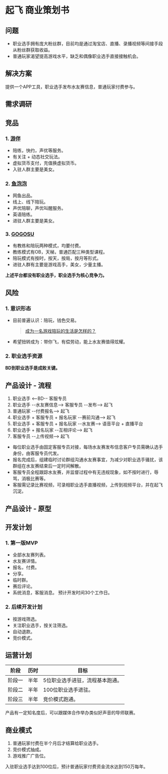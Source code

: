 # 起飞 商业策划书


## 问题
- 职业选手拥有庞大粉丝群，目前均是通过淘宝店、直播、录播视频等间接手段从粉丝群获取收益。
- 普通玩家渴望提高游戏水平，缺乏和偶像职业选手直接接触机会。


## 解决方案
提供一个APP工具，职业选手发布水友赛信息，普通玩家付费参与。

## 需求调研


## 竞品
### 1. [游伴](https://itunes.apple.com/cn/app/you-ban-pei-wan-pei-lian-lol/id828806833?mt=8)
- 陪练，快约，声优等服务。
- 有关注 + 动态社交玩法。
- 虚拟货币支付，充值换虚拟货币。
- 入驻人群主要是美女。

### 2. [鱼泡泡](https://itunes.apple.com/cn/app/yu-pao-pao-hello-nu-shen-zong/id912671153?mt=8)
- 网鱼出品。
- 线上、线下陪玩。
- 声优陪聊，声优叫醒服务。
- 英语陪练。
- 进驻人群主要是美女。

### 3. [GOGOSU](http://www.gogosu.com/)
- 有教练和陪玩两种模式，均要付费。
- 教练模式有OB，天梯，普通匹配三种类型课程。
- 陪玩模式有按时，按天，按局，按月等形式。
- 进驻人群有主要是游戏高手，美女，少量主播。

**上述平台都没有职业选手，职业选手为核心竞争力。**


## 风险
### 1. 意识形态
- 目前普遍认识：陪玩，钱色交易。
    >[成为一名游戏陪玩的生活是怎样的？](https://www.zhihu.com/question/49881871)

- 希望扭转成为：带你飞，有偿劳动，能上水友赛值得炫耀。

### 2. 职业选手资源
**BD到职业选手是成败关键。**


## 产品设计 - 流程
1. 职业选手 <--BD-- 客服专员
2. 职业选手 --水友赛信息--> 客服专员 --发布--> 起飞
3. 普通玩家 --付费报名--> 起飞
4. 职业选手 + 客服专员 + 报名玩家 --赛前沟通--> 起飞
5. 职业选手 + 客服专员 + 报名玩家 --水友赛--> 语音平台 + 直播平台
6. 职业选手 + 报名玩家 --互相评论--> 起飞
7. 客服专员 --上传视频--> 起飞


- 每位职业选手由固定客服专员对接，每场水友赛发布信息客户专员需确认选手身份，由客服专员代发。
- 报名完成后，组建临时讨论群组沟通水友赛事宜，为减少对职业选手骚扰，该群组在水友赛结束后一定时间解散。
- 客服专员全程跟踪水友赛，并监督过程中有无违规现象，如不按时进行，辱骂，消极比赛等。
- 客服需记录比赛视频，可录相职业选手直播视频，上传到视频平台，并在起飞沉淀。


## 产品设计 - 原型

## 开发计划
### 1. 第一版MVP
- 全部水友赛列表。
- 水友赛详情。
- 报名，付费。
- 分享。
- 临时群。
- 赛后评论。
- 系统消息，客服消息。
预计开发时间30个工作日。

### 2. 后续开发计划
- 按游戏筛选。
- 关注职业选手，按关注筛选。
- 自动退款。
- 竞价模式。

## 运营计划
|阶段|历时|目标|
|---|---|---|
|阶段一|半年|5位职业选手进驻，流程基本跑通。|
|阶段二|半年|100位职业选手进驻。|
|阶段三|半年|竞价模式跑通。|

产品有一定知名度后，可以跟媒体合作举办类似好声音的导师联赛。

## 商业模式
1. 普通玩家付费在半个月后才结算给职业选手。
2. 竞价模式抽成。
3. 游戏推广广告位。

入驻职业选手达到100位后，预计普通玩家付费资金流水达到150万每年。

